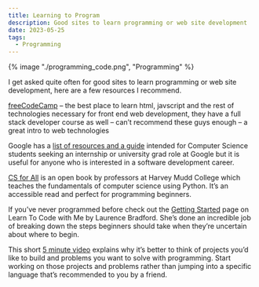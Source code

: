 ```yaml
---
title: Learning to Program
description: Good sites to learn programming or web site development
date: 2023-05-25
tags:
  - Programming
---
```


{% image "./programming_code.png", "Programming" %}

I get asked quite often for good sites to learn programming or web site development, here are a few resources I recommend.

<a href="https://www.freecodecamp.org/">freeCodeCamp</a> – the best place to learn html, javscript and the rest of technologies necessary for front end web development, they have a full stack developer course as well – can’t recommend these guys enough – a great intro to web technologies

Google has a <a href="https://techdevguide.withgoogle.com/">list of resources and a guide</a> intended for Computer Science students seeking an internship or university grad role at Google but it is useful for anyone who is interested in a software development career.

<a href="http://www.cs.hmc.edu/csforall/">CS for All</a> is an open book by professors at Harvey Mudd College which teaches the fundamentals of computer science using Python. It’s an accessible read and perfect for programming beginners.

If you’ve never programmed before check out the <a href="http://learntocodewith.me/getting-started/">Getting Started</a> page on Learn To Code with Me by Laurence Bradford. She’s done an incredible job of breaking down the steps beginners should take when they’re uncertain about where to begin.

This short <a href="https://www.youtube.com/watch?v=mvK0UzFNw1Q">5 minute video</a> explains why it’s better to think of projects you’d like to build and problems you want to solve with programming. Start working on those projects and problems rather than jumping into a specific language that’s recommended to you by a friend.





